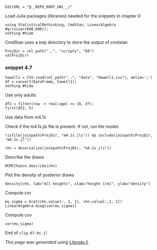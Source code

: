 ```@meta
EditURL = "@__REPO_ROOT_URL__/"
```

Load Julia packages (libraries) needed  for the snippets in chapter 0

```@example clip-30s
using StatisticalRethinking, CmdStan, LinearAlgebra
#gr(size=(600,600));
nothing #hide
```

CmdStan uses a tmp directory to store the output of cmdstan

```@example clip-30s
ProjDir = rel_path("..", "scripts", "04")
cd(ProjDir)
```

### snippet 4.7

```@example clip-30s
howell1 = CSV.read(rel_path("..", "data", "Howell1.csv"), delim=';')
df = convert(DataFrame, howell1);
nothing #hide
```

Use only adults

```@example clip-30s
df2 = filter(row -> row[:age] >= 18, df);
first(df2, 5)
```

Use data from m4.1s

Check if the m4.1s.jls file is present. If not, run the model.

```@example clip-30s
!isfile(joinpath(ProjDir, "m4.1s.jls")) && include(joinpath(ProjDir, "m4.1s.jl"))

chn = deserialize(joinpath(ProjDir, "m4.1s.jls"))
```

Describe the draws

```@example clip-30s
MCMCChains.describe(chn)
```

Plot the density of posterior draws

```@example clip-30s
density(chn, lab="All heights", xlab="height [cm]", ylab="density")
```

Compute cor

```@example clip-30s
mu_sigma = hcat(chn.value[:, 2, 1], chn.value[:,1, 1])
LinearAlgebra.diag(cov(mu_sigma))
```

Compute cov

```@example clip-30s
cor(mu_sigma)
```

End of `clip_07.0s.jl`

*This page was generated using [Literate.jl](https://github.com/fredrikekre/Literate.jl).*

